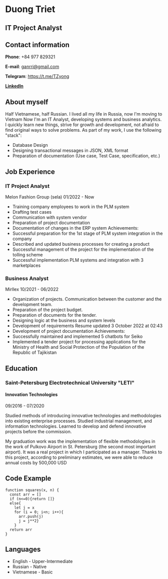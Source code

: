 # Duong Triet    

## IT Project Analyst


## Contact information
**Phone**: +84 977 829321

**E-mail**: ganrri@gmail.com

**Telegram**: https://t.me/TZyong

**[LinkedIn](https://www.linkedin.com/in/triet-duong-6452221b0/)**


## About myself
Half Vietnamese, half Russian. I lived all my life in Russia, now I'm moving to Vietnam Now I'm an IT Analyst, developing systems and business analytics. I quickly learn new things, strive for growth and development, not afraid to find original ways to solve problems. As part of my work, I use the following "stack": 
- Database Design 
- Designing transactional messages in JSON, XML format 
- Preparation of documentation (Use case, Test Case, specification, etc.)

## Job Experience

### **IT Project Analyst**
Melon Fashion Group (sela)
01/2022 - Now
- Training company employees to work in the PLM system
- Drafting test cases
- Communication with system vendor
- Preparation of project documentation
- Documentation of changes in the ERP system
Achievements:
- Successful preparation for the 1st stage of PLM system
integration in the company
- Described and updated business processes for creating a product
- Successful management of the project for the implementation of
the tolling scheme
- Successful implementation PLM systems and integration with 3 marketplaces

### **Business Analyst**
Mirllex 
10/2021 - 06/2022
- Organization of projects. Communication between the customer
and the development
team.
- Preparation of the project budget.
- Preparation of documents for the tender.
- Designing logic at the business and system levels
- Development of requirements
Resume updated 3 October 2022 at 02:43
- Development of project documentation
Achievements:
- Successfully maintained and implemented 5 chatbots for Seiko
- Implemented a tender project for processing applications for the Ministry of Health and Social Protection of the Population of the Republic of Tajikistan 


## Education

### Saint-Petersburg Electrotechnical University "LETI"
#### Innovation Technologies
09/2016 - 07/2020

Studied methods of introducing innovative technologies and methodologies into existing enterprise processes. Studied industrial management, and information technologies. Learned to develop and defend innovative projects before the commission.

My graduation work was the implementation of flexible methodologies in the work of Pulkovo Airport in St. Petersburg (the second most important airport). It was a real project in which I participated as a manager. Thanks to this project, according to preliminary estimates, we were able to reduce annual costs by 500,000 USD


## Code Example
``` 
function squares(x, n) {
  const arr = []
  if (n<=0){return []}
  else{
    let j = x
    for (i = 0; i<n; i++){
      arr.push(j)
      j = j**2}
    }
  return arr
} 
```

## Languages 
* English - Upper-Intermediate
* Russian - Native
* Vietnamese - Basic
